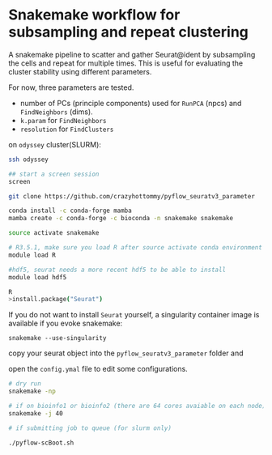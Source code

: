 # Snakemake workflow for subsampling and repeat clustering

A snakemake pipeline to scatter and gather Seurat@ident by subsampling the cells and repeat for 
multiple times. This is useful for evaluating the cluster stability using different parameters.

For now, three parameters are tested.

* number of PCs (principle components) used for `RunPCA` (npcs) and `FindNeighbors` (dims).
* `k.param` for `FindNeighbors`
* `resolution` for `FindClusters` 

on `odyssey` cluster(SLURM):

```bash
ssh odyssey

## start a screen session
screen

git clone https://github.com/crazyhottommy/pyflow_seuratv3_parameter

conda install -c conda-forge mamba
mamba create -c conda-forge -c bioconda -n snakemake snakemake

source activate snakemake

# R3.5.1, make sure you load R after source activate conda environment
module load R

#hdf5, seurat needs a more recent hdf5 to be able to install
module load hdf5

R
>install.package("Seurat")

```

If you do not want to install `Seurat` yourself, a singularity container image is available if you evoke snakemake:

```
snakemake --use-singularity
```

copy your seurat object into the `pyflow_seuratv3_parameter` folder and 

open the `config.ymal` file to edit some configurations.



```bash
# dry run
snakemake -np 

# if on bioinfo1 or bioinfo2 (there are 64 cores avaiable on each node)
snakemake -j 40

# if submitting job to queue (for slurm only)

./pyflow-scBoot.sh
```
